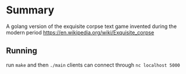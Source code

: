 # Summary #
A golang version of the exquisite corpse text game invented during the modern period https://en.wikipedia.org/wiki/Exquisite_corpse

## Running ##

run `make` and then `./main`
clients can connect through `nc localhost 5000`

